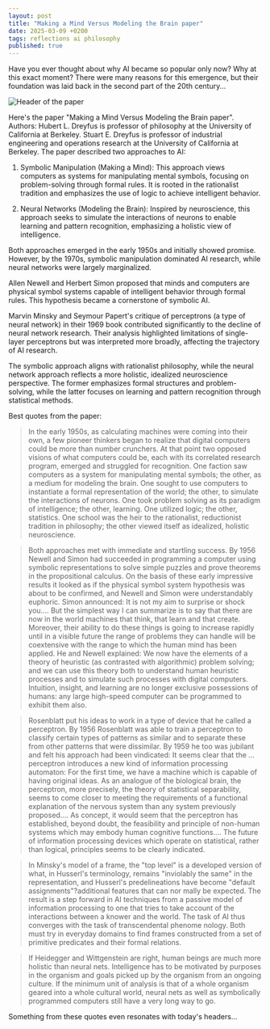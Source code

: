 ```yaml
---
layout: post
title: "Making a Mind Versus Modeling the Brain paper"
date: 2025-03-09 +0200
tags: reflections ai philosophy
published: true
---
```


Have you ever thought about why AI became so popular only now? Why at this exact moment?
There were many reasons for this emergence, but their foundation was laid back in the second part of the 20th century...

![Header of the paper](../../../assets/pictures/Making_a_Mind_Versus_Modeling_the_Brain.png)

Here's the paper "Making a Mind Versus Modeling the Brain paper". Authors: Hubert L. Dreyfus is professor of philosophy at the University of California at Berkeley. Stuart E. Dreyfus is professor of industrial engineering and operations research at the University of California at Berkeley.
The paper described two approaches to AI:
1. Symbolic Manipulation (Making a Mind): This approach views computers as systems for manipulating mental symbols, focusing on problem-solving through formal rules. It is rooted in the rationalist tradition and emphasizes the use of logic to achieve intelligent behavior.

2. Neural Networks (Modeling the Brain): Inspired by neuroscience, this approach seeks to simulate the interactions of neurons to enable learning and pattern recognition, emphasizing a holistic view of intelligence.

Both approaches emerged in the early 1950s and initially showed promise. However, by the 1970s, symbolic manipulation dominated AI research, while neural networks were largely marginalized.

Allen Newell and Herbert Simon proposed that minds and computers are physical symbol systems capable of intelligent behavior through formal rules. This hypothesis became a cornerstone of symbolic AI.

Marvin Minsky and Seymour Papert's critique of perceptrons (a type of neural network) in their 1969 book contributed significantly to the decline of neural network research. Their analysis highlighted limitations of single-layer perceptrons but was interpreted more broadly, affecting the trajectory of AI research.

The symbolic approach aligns with rationalist philosophy, while the neural network approach reflects a more holistic, idealized neuroscience perspective. The former emphasizes formal structures and problem-solving, while the latter focuses on learning and pattern recognition through statistical methods.


Best quotes from the paper:
>In the early 1950s, as calculating machines were coming into their own, a few pioneer thinkers began to realize that digital computers could be more than number crunchers. At that point two opposed visions of what computers could be, each with its correlated research program, emerged and struggled for recognition. One faction saw computers as a system for manipulating mental symbols; the other, as a medium for modeling the brain. One sought to use computers to instantiate a formal representation of the world; the other, to simulate the interactions of neurons. One took problem solving as its paradigm of intelligence; the other, learning. One utilized logic; the other, statistics. One school was the heir to the rationalist, reductionist tradition in philosophy; the other viewed itself as idealized, holistic neuroscience. 

>Both approaches met with immediate and startling success. By 1956 Newell and Simon had succeeded in programming a computer using symbolic representations to solve simple puzzles and prove theorems in the propositional calculus. On the basis of these early impressive results it looked as if the physical symbol system hypothesis was about to be confirmed, and Newell and Simon were understandably euphoric. Simon announced: It is not my aim to surprise or shock you.... But the simplest way I can summarize is to say that there are now in the world machines that think, that learn and that create. Moreover, their ability to do these things is going to increase rapidly until in a visible future the range of problems they can handle will be coextensive with the range to which the human mind has been applied.
He and Newell explained:
We now have the elements of a theory of heuristic (as contrasted with algorithmic) problem solving; and we can use this theory both to understand human heuristic processes and to simulate such processes with digital computers. Intuition, insight, and learning are no longer exclusive possessions of humans: any large high-speed computer can be programmed to exhibit them also.

>Rosenblatt put his ideas to work in a type of device that he called a perceptron. By 1956 Rosenblatt was able to train a perceptron to classify certain types of patterns as similar and to separate these from other patterns that were dissimilar. By 1959 he too was jubilant and felt his approach had been vindicated: It seems clear that the ... perceptron introduces a new kind of information processing automaton: For the first time, we have a machine which is capable of having original ideas. As an analogue of the biological brain, the perceptron, more precisely, the theory of statistical separability, seems to come closer to meeting the requirements of a functional explanation of the nervous system than any system previously proposed.... As concept, it would seem that the perceptron has established, beyond doubt, the feasibility and principle of non-human systems which may embody human cognitive functions.... The future of information processing devices which operate on statistical, rather than logical, principles seems to be clearly indicated.

>In Minsky's model of a frame, the "top level" is a developed version of what, in Husserl's terminology, remains "inviolably the same" in the representation, and Husserl's predelineations have become "default assignments"?additional features that can nor mally be expected. The result is a step forward in AI techniques from a passive model of information processing to one that tries to take account of the interactions between a knower and the world. The task of AI thus converges with the task of transcendental phenome nology. Both must try in everyday domains to find frames constructed from a set of primitive predicates and their formal relations.

>If Heidegger and Wittgenstein are right, human beings are much more holistic than neural nets. Intelligence has to be motivated by purposes in the organism and goals picked up by the organism from an ongoing culture. If the minimum unit of analysis is that of a whole organism geared into a whole cultural world, neural nets as well as symbolically programmed computers still have a very long way to go.

Something from these quotes even resonates with today's headers...